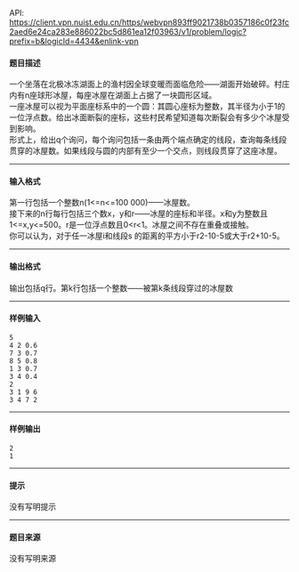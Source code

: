 API: https://client.vpn.nuist.edu.cn/https/webvpn893ff9021738b0357186c0f23fc2aed6e24ca283e886022bc5d861ea12f03963/v1/problem/logic?prefix=b&logicId=4434&enlink-vpn

#### 题目描述

一个坐落在北极冰冻湖面上的渔村因全球变暖而面临危险——湖面开始破碎。村庄内有n座球形冰屋，每座冰屋在湖面上占据了一块圆形区域。  
一座冰屋可以视为平面座标系中的一个圆：其圆心座标为整数，其半径为小于1的一位浮点数。给出冰面断裂的座标，这些村民希望知道每次断裂会有多少个冰屋受到影响。  
形式上，给出q个询问，每个询问包括一条由两个端点确定的线段，查询每条线段贯穿的冰屋数。如果线段与圆的内部有至少一个交点，则线段贯穿了这座冰屋。

---

#### 输入格式

第一行包括一个整数n(1<=n<=100 000)——冰屋数。  
接下来的n行每行包括三个数x，y和r——冰屋的座标和半径。x和y为整数且1<=x,y<=500。r是一位浮点数且0<r<1。冰屋之间不存在重叠或接触。  
你可以认为，对于任一冰屋i和线段s 的距离的平方小于r2-10-5或大于r2+10-5。

---

#### 输出格式

输出包括q行。第k行包括一个整数——被第k条线段穿过的冰屋数

---

#### 样例输入
```
5
4 2 0.6
7 3 0.7
8 5 0.8
1 3 0.7
3 4 0.4
2
3 1 9 6
3 4 7 2
```

---

#### 样例输出
```
2
1
```

---

#### 提示

没有写明提示

---

#### 题目来源

没有写明来源